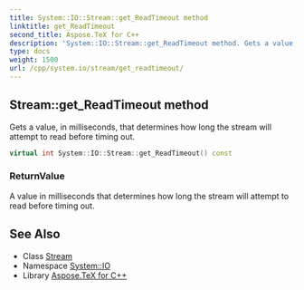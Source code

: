 ```yaml
---
title: System::IO::Stream::get_ReadTimeout method
linktitle: get_ReadTimeout
second_title: Aspose.TeX for C++
description: 'System::IO::Stream::get_ReadTimeout method. Gets a value, in milliseconds, that determines how long the stream will attempt to read before timing out in C++.'
type: docs
weight: 1500
url: /cpp/system.io/stream/get_readtimeout/
---
```

## Stream::get_ReadTimeout method


Gets a value, in milliseconds, that determines how long the stream will attempt to read before timing out.

```cpp
virtual int System::IO::Stream::get_ReadTimeout() const
```


### ReturnValue

A value in milliseconds that determines how long the stream will attempt to read before timing out.

## See Also

* Class [Stream](../)
* Namespace [System::IO](../../)
* Library [Aspose.TeX for C++](../../../)
